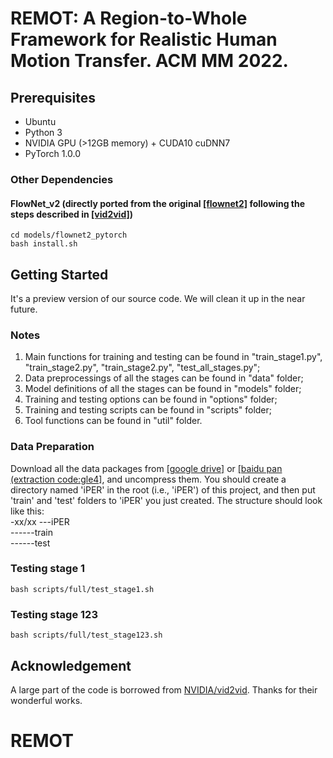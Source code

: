 # REMOT: A Region-to-Whole Framework for Realistic Human Motion Transfer. ACM MM 2022.


## Prerequisites
- Ubuntu
- Python 3
- NVIDIA GPU (>12GB memory) + CUDA10 cuDNN7
- PyTorch 1.0.0
### Other Dependencies
#### FlowNet_v2 (directly ported from the original [[flownet2]](https://github.com/NVIDIA/flownet2-pytorch) following the steps described in [[vid2vid]](https://github.com/NVIDIA/vid2vid))
    cd models/flownet2_pytorch
    bash install.sh

## Getting Started
It's a preview version of our source code. We will clean it up in the near future.  
### Notes
1. Main functions for training and testing can be found in "train_stage1.py", "train_stage2.py", "train_stage2.py", "test_all_stages.py";
2. Data preprocessings of all the stages can be found in "data" folder;
3. Model definitions of all the stages can be found in "models" folder;
4. Training and testing options can be found in "options" folder;
5. Training and testing scripts can be found in "scripts" folder;
6. Tool functions can be found in "util" folder.

### Data Preparation
Download all the data packages from [[google drive]](https://drive.google.com/drive/folders/1f6NEO1onLtf-K65bpms4_alBlNh5YIVW?usp=sharing) or [[baidu pan (extraction code:gle4]](https://pan.baidu.com/s/14oitDhULAeirGaojV_VYew), and uncompress them.
You should create a directory named 'iPER' in the root (i.e., 'iPER') of this project, and then put 'train' and 'test' folders to 'iPER' you just created.
The structure should look like this:  
-xx/xx
---iPER  
------train  
------test  

    
### Testing stage 1 
    bash scripts/full/test_stage1.sh
### Testing stage 123
    bash scripts/full/test_stage123.sh
    
## Acknowledgement
A large part of the code is borrowed from [NVIDIA/vid2vid](https://github.com/NVIDIA/vid2vid). Thanks for their wonderful works.


# REMOT
